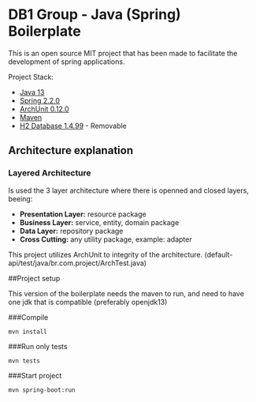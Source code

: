 # DB1 Group - Java (Spring) Boilerplate

This is an open source MIT project that has been made to facilitate the development of spring applications.

Project Stack:

 * [Java 13](https://www.oracle.com/technetwork/java/13-relnote-issues-5460548.html)
 * [Spring 2.2.0](https://spring.io)
 * [ArchUnit 0.12.0](https://www.archunit.org/userguide/html/000_Index.html)
 * [Maven](https://maven.apache.org/)
 * [H2 Database 1.4.99](https://www.h2database.com/html/main.html) - Removable
 
## Architecture explanation

### Layered Architecture

Is used the 3 layer architecture where there is openned and closed layers, beeing:
  * **Presentation Layer:** resource package
  * **Business Layer:** service, entity, domain package
  * **Data Layer:** repository package
  * **Cross Cutting:** any utility package, example: adapter
  
This project utilizes ArchUnit to integrity of the architecture. (default-api/test/java/br.com.project/ArchTest.java) 
  
##Project setup

This version of the boilerplate needs the maven to run, and need to have one jdk that is compatible (preferably openjdk13)

###Compile
```
mvn install
```

###Run only tests
```
mvn tests
```

###Start project
```
mvn spring-boot:run
```


